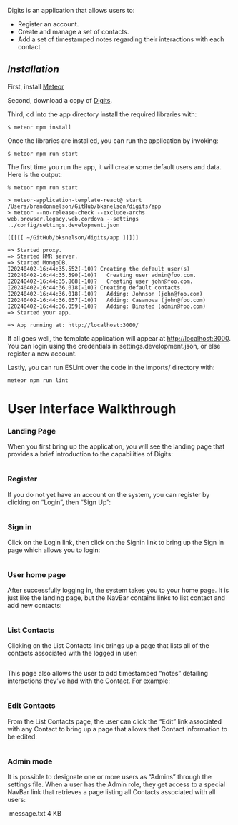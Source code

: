 <img src="doc/Landing.png" alt="">

Digits is an application that allows users to:

- Register an account.
- Create and manage a set of contacts.
- Add a set of timestamped notes regarding their interactions with each contact


## *Installation*

First, install [Meteor](https://docs.meteor.com/install.html)

Second, download a copy of [Digits](https://github.com/bksnelson/digits/tree/main).

Third, cd into the app directory install the required libraries with:

```$ meteor npm install```

Once the libraries are installed, you can run the application by invoking:

```$ meteor npm run start```

The first time you run the app, it will create some default users and data. Here is the output:

```
% meteor npm run start

> meteor-application-template-react@ start /Users/brandonnelson/GitHub/bksnelson/digits/app
> meteor --no-release-check --exclude-archs web.browser.legacy,web.cordova --settings ../config/settings.development.json

[[[[[ ~/GitHub/bksnelson/digits/app ]]]]]     

=> Started proxy.                             
=> Started HMR server.                        
=> Started MongoDB.                           
I20240402-16:44:35.552(-10)? Creating the default user(s)
I20240402-16:44:35.590(-10)?   Creating user admin@foo.com.
I20240402-16:44:35.868(-10)?   Creating user john@foo.com.
I20240402-16:44:36.018(-10)? Creating default contacts.
I20240402-16:44:36.018(-10)?   Adding: Johnson (john@foo.com)
I20240402-16:44:36.057(-10)?   Adding: Casanova (john@foo.com)
I20240402-16:44:36.059(-10)?   Adding: Binsted (admin@foo.com)
=> Started your app.

=> App running at: http://localhost:3000/
```

If all goes well, the template application will appear at [http://localhost:3000](http://localhost:3000). You can login using the credentials in settings.development.json, or else register a new account.

Lastly, you can run ESLint over the code in the imports/ directory with:

```meteor npm run lint```

# User Interface Walkthrough

### Landing Page

When you first bring up the application, you will see the landing page that provides a brief introduction to the capabilities of Digits:

<img src="doc/Digits Home.png" alt="">

### Register

If you do not yet have an account on the system, you can register by clicking on “Login”, then “Sign Up”:

<img src="doc/Register.png" alt="">

### Sign in

Click on the Login link, then click on the Signin link to bring up the Sign In page which allows you to login:

<img src="doc/Login Account.png" alt="">

### User home page

After successfully logging in, the system takes you to your home page. It is just like the landing page, but the NavBar contains links to list contact and add new contacts:

<img src="doc/Login Page.png" alt="">

### List Contacts

Clicking on the List Contacts link brings up a page that lists all of the contacts associated with the logged in user:

<img src="doc/List Contact.png" alt="">

This page also allows the user to add timestamped “notes” detailing interactions they’ve had with the Contact. For example:

<img src="doc/Note.png" alt="">

### Edit Contacts

From the List Contacts page, the user can click the “Edit” link associated with any Contact to bring up a page that allows that Contact information to be edited:

<img src="doc/Edit Contact.png" alt="">

### Admin mode

It is possible to designate one or more users as “Admins” through the settings file. When a user has the Admin role, they get access to a special NavBar link that retrieves a page listing all Contacts associated with all users:

<img src="doc/Admin.png" alt="">
message.txt
4 KB